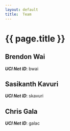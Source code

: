 ```yaml
---
layout: default
title:  Team
---
```


# {{ page.title }}

## Brendon Wai
***UCI Net ID***: bwai

## Sasikanth Kavuri
***UCI Net ID***: skavuri

## Chris Gala
***UCI Net ID***: galac

